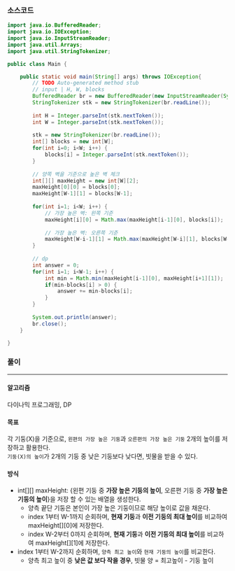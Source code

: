 ### 소스코드

```java
import java.io.BufferedReader;
import java.io.IOException;
import java.io.InputStreamReader;
import java.util.Arrays;
import java.util.StringTokenizer;

public class Main {

	public static void main(String[] args) throws IOException{
		// TODO Auto-generated method stub
		// input | H, W, blocks
		BufferedReader br = new BufferedReader(new InputStreamReader(System.in));
		StringTokenizer stk = new StringTokenizer(br.readLine());
		
		int H = Integer.parseInt(stk.nextToken());
		int W = Integer.parseInt(stk.nextToken());
		
		stk = new StringTokenizer(br.readLine());
		int[] blocks = new int[W];
		for(int i=0; i<W; i++) {
			blocks[i] = Integer.parseInt(stk.nextToken());
		}
		
		// 양쪽 벽을 기준으로 높은 벽 체크
		int[][] maxHeight = new int[W][2];
		maxHeight[0][0] = blocks[0];
		maxHeight[W-1][1] = blocks[W-1];
		
		for(int i=1; i<W; i++) {
			// 가장 높은 벽: 왼쪽 기준
			maxHeight[i][0] = Math.max(maxHeight[i-1][0], blocks[i]);
			
			// 가장 높은 벽: 오른쪽 기준
			maxHeight[W-i-1][1] = Math.max(maxHeight[W-i][1], blocks[W-i-1]);
		}
		
		// dp
		int answer = 0;
		for(int i=1; i<W-1; i++) {
			int min = Math.min(maxHeight[i-1][0], maxHeight[i+1][1]);
			if(min-blocks[i] > 0) {
				answer += min-blocks[i];
			}
		}
		
		System.out.println(answer);
		br.close();
	}

}
```

### 풀이
---
#### 알고리즘
다이나믹 프로그래밍, DP

#### 목표
각 기둥(X)을 기준으로, `왼편의 가장 높은 기둥`과 `오른편의 가장 높은 기둥` 2개의 높이를 저장하고 활용한다.<br>
`기둥(X)의 높이`가 2개의 기둥 중 낮은 기둥보다 낮다면, 빗물을 받을 수 있다.

#### 방식
- int[][] maxHeight: {왼편 기둥 중 **가장 높은 기둥의 높이**, 오른편 기둥 중 **가장 높은 기둥의 높이**}을 저장 할 수 있는 배열을 생성한다.<br> 
    - 양측 끝단 기둥은 본인이 가장 높은 기둥이므로 해당 높이로 값을 채운다.
    - index 1부터 W-1까지 순회하며, **현재 기둥**과 **이전 기둥의 최대 높이**를 비교하여 maxHeight[][0]에 저장한다.
    - index W-2부터 0까지 순회하며, **현재 기둥**과 **이전 기둥의 최대 높이**를 비교하여 maxHeight[][1]에 저장한다.
- index 1부터 W-2까지 순회하며, `양측 최고 높이`와 `현재 기둥의 높이`를 비교한다.
    - 양측 최고 높이 중 **낮은 값 보다 작을 경우**,  빗물 양 = 최고높이 - 기둥 높이
